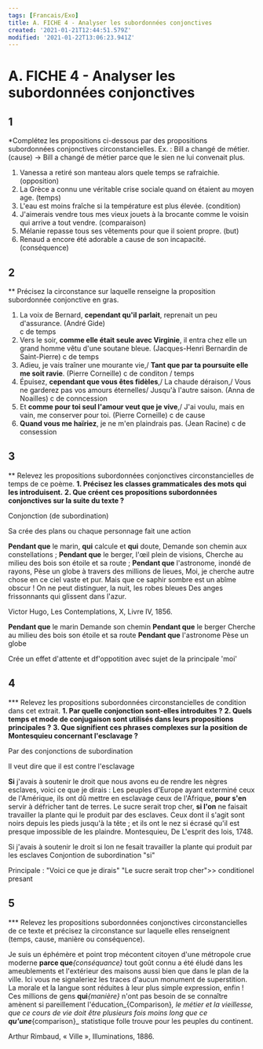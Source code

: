 ```yaml
---
tags: [Francais/Exo]
title: A. FICHE 4 - Analyser les subordonnées conjonctives
created: '2021-01-21T12:44:51.579Z'
modified: '2021-01-22T13:06:23.941Z'
---
```


# A. FICHE 4 - Analyser les subordonnées conjonctives

## 1
*Complétez les propositions ci-dessous par des propositions subordonnées conjonctives circonstancielles.
Ex. : Bill a changé de métier. (cause) → Bill a changé de métier parce que le sien ne lui convenait plus.
1. Vanessa a retiré son manteau alors quele temps se rafraichie. (opposition)
2. La Grèce a connu une véritable crise sociale quand on étaient au moyen age. (temps)
3. L'eau est moins fraîche si la température est plus élevée. (condition)
4. J'aimerais vendre tous mes vieux jouets à la brocante comme le voisin qui arrive a tout vendre. (comparaison)
5. Mélanie repasse tous ses vêtements pour que il soient propre. (but)
6. Renaud a encore été adorable a cause de son incapacité. (conséquence)

## 2
** Précisez la circonstance sur laquelle renseigne la proposition subordonnée conjonctive en gras.
1. La voix de Bernard, **cependant qu'il parlait**, reprenait un peu d'assurance. (André Gide)   
c de temps
2. Vers le soir, **comme elle était seule avec Virginie**, il entra chez elle un grand homme vêtu d'une soutane bleue. (Jacques-Henri Bernardin de Saint-Pierre)
c de temps
3. Adieu, je vais traîner une mourante vie,/ **Tant que par ta poursuite elle me soit ravie**. (Pierre Corneille)
c de conditon / temps
4. Épuisez, **cependant que vous êtes fidèles**,/ La chaude déraison,/ Vous ne garderez pas vos amours éternelles/ Jusqu'à l'autre saison. (Anna de Noailles)
c de conncession
5. Et **comme pour toi seul l'amour veut que je vive**,/ J'ai voulu, mais en vain, me conserver pour toi. (Pierre Corneille)
c de cause
6. **Quand vous me haïriez**, je ne m'en plaindrais pas. (Jean Racine)
c de consession

## 3
** Relevez les propositions subordonnées conjonctives circonstancielles de temps de ce poème.
**1. Précisez les classes grammaticales des mots qui les introduisent.**
**2. Que créent ces propositions subordonnées conjonctives sur la suite du texte ?**

Conjonction (de subordination)

Sa crée des plans ou chaque personnage fait une action

**Pendant que** le marin, **qui** calcule et **qui** doute, 
Demande son chemin aux constellations ;
**Pendant que** le berger, l'œil plein de visions,
Cherche au milieu des bois son étoile et sa route ;
**Pendant que** l'astronome, inondé de rayons,
Pèse un globe à travers des millions de lieues, 
Moi, je cherche autre chose en ce ciel vaste et pur. 
Mais que ce saphir sombre est un abîme obscur !
On ne peut distinguer, la nuit, les robes bleues 
Des anges frissonnants qui glissent dans l'azur.

Victor Hugo, Les Contemplations, X, Livre IV, 1856.

**Pendant que** le marin Demande son chemin
**Pendant que** le berger Cherche au milieu des bois son étoile et sa route
**Pendant que** l'astronome Pèse un globe 

Crée un effet d'attente et df'oppotition avec sujet de la principale 'moi'

## 4
*** Relevez les propositions subordonnées circonstancielles de condition dans cet extrait.
**1. Par quelle conjonction sont-elles introduites ?**
**2. Quels temps et mode de conjugaison sont utilisés dans leurs propositions principales ?**
**3. Que signifient ces phrases complexes sur la position de Montesquieu concernant l'esclavage ?**

Par des conjonctions de subordination


Il veut dire que il est contre l'esclavage 

**Si** j'avais à soutenir le droit que nous avons eu de rendre les nègres esclaves, voici ce que je dirais :
Les peuples d'Europe ayant exterminé ceux de l'Amérique, ils ont dû mettre en esclavage ceux de l'Afrique, **pour s'en** servir à défricher tant de terres.
Le sucre serait trop cher, **si l'on** ne faisait travailler la plante qui le produit par des esclaves.
Ceux dont il s'agit sont noirs depuis les pieds jusqu'à la tête ; et ils ont le nez si écrasé qu'il est presque impossible de les plaindre. 
Montesquieu, De L'esprit des lois, 1748.

Si j'avais à soutenir le droit
si lon ne fesait travailler la plante qui produit par les esclaves
Conjontion de subordination "si"

Principale : "Voici ce que je dirais"
  "Le sucre serait trop cher">> conditionel presant




## 5
*** Relevez les propositions subordonnées conjonctives circonstancielles de ce texte et précisez la circonstance sur laquelle elles renseignent (temps, cause, manière ou conséquence).

Je suis un éphémère et point trop mécontent citoyen d'une métropole crue moderne **parce que**_{conséquance}_ tout goût connu a été éludé dans les ameublements et l'extérieur des maisons aussi bien que dans le plan de la ville. Ici vous ne signaleriez les traces d'aucun monument
de superstition. La morale et la langue sont réduites à leur plus simple expression, enfin ! Ces millions de gens **qui**_{manière}_ n'ont pas besoin de se connaître amènent si pareillement l'éducation_{Comparison}_, le métier et la vieillesse, que ce cours de vie doit être plusieurs fois moins long que ce **qu'une**_{comparison}_ statistique folle trouve pour les peuples du continent.

Arthur Rimbaud, « Ville », Illuminations, 1886.















